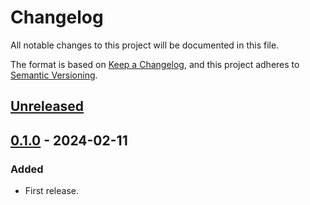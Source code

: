 # Changelog

All notable changes to this project will be documented in this file.

The format is based on [Keep a Changelog](https://keepachangelog.com/en/1.0.0/),
and this project adheres to [Semantic Versioning](https://semver.org/spec/v2.0.0.html).

## [Unreleased]

## [0.1.0] - 2024-02-11

### Added

- First release.

[unreleased]: https://github.com/mochi-neko/subtp/compare/v0.1.0...HEAD
[0.1.0]: https://github.com/mochi-neko/subtp/releases/tag/v0.1.0
